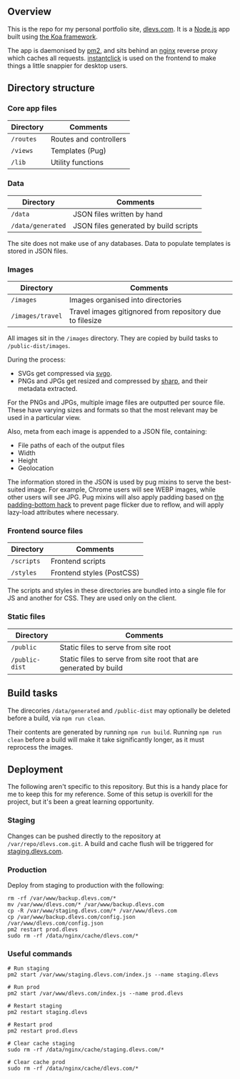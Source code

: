 ## Overview
This is the repo for my personal portfolio site, [dlevs.com](https://dlevs.com). It is a [Node.js](https://nodejs.org/) app built using [the Koa framework](https://www.npmjs.com/package/koa).

The app is daemonised by [pm2](https://www.npmjs.com/package/pm2), and sits behind an [nginx](https://www.nginx.com/) reverse proxy which caches all requests. [instantclick](https://www.npmjs.com/package/instantclick) is used on the frontend to make things a little snappier for desktop users.

## Directory structure

### Core app files

| Directory | Comments |
| --- | --- |
| `/routes` | Routes and controllers |
| `/views` | Templates (Pug) |
| `/lib` | Utility functions |

### Data

| Directory | Comments |
| --- | --- |
| `/data` | JSON files written by hand |
| `/data/generated` | JSON files generated by build scripts |

The site does not make use of any databases. Data to populate templates is stored in JSON files.

### Images

| Directory | Comments |
| --- | --- |
| `/images` | Images organised into directories |
| `/images/travel` | Travel images gitignored from repository due to filesize |

All images sit in the `/images` directory. They are copied by build tasks to `/public-dist/images`.

During the process:
- SVGs get compressed via [svgo](https://www.npmjs.com/package/svgo).
- PNGs and JPGs get resized and compressed by [sharp](https://www.npmjs.com/package/sharp), and their metadata extracted.

For the PNGs and JPGs, multiple image files are outputted per source file. These have varying sizes and formats so that the most relevant may be used in a particular view.

Also, meta from each image is appended to a JSON file, containing:
- File paths of each of the output files
- Width
- Height
- Geolocation

The information stored in the JSON is used by pug mixins to serve the best-suited image. For example, Chrome users will see WEBP images, while other users will see JPG. Pug mixins will also apply padding based on [the padding-bottom hack](http://andyshora.com/css-image-container-padding-hack.html) to prevent page flicker due to reflow, and will apply lazy-load attributes where necessary.

### Frontend source files

| Directory | Comments |
| --- | --- |
| `/scripts` | Frontend scripts |
| `/styles` | Frontend styles (PostCSS) |

The scripts and styles in these directories are bundled into a single file for JS and another for CSS. They are used only on the client.

### Static files

| Directory | Comments |
| --- | --- |
| `/public` | Static files to serve from site root |
| `/public-dist` | Static files to serve from site root that are generated by build |


## Build tasks
The direcories `/data/generated` and `/public-dist` may optionally be deleted before a build, via `npm run clean`.

Their contents are generated by running `npm run build`. Running `npm run clean` before a build will make it take significantly longer, as it must reprocess the images.

## Deployment
The following aren't specific to this repository. But this is a handy place for me to keep this for my reference. Some of this setup is overkill for the project, but it's been a great learning opportunity.

### Staging
Changes can be pushed directly to the repository at `/var/repo/dlevs.com.git`. A build and cache flush will be triggered for [staging.dlevs.com](https://staging.dlevs.com).

### Production
Deploy from staging to production with the following:
```
rm -rf /var/www/backup.dlevs.com/*
mv /var/www/dlevs.com/* /var/www/backup.dlevs.com
cp -R /var/www/staging.dlevs.com/* /var/www/dlevs.com
cp /var/www/backup.dlevs.com/config.json /var/www/dlevs.com/config.json 
pm2 restart prod.dlevs
sudo rm -rf /data/nginx/cache/dlevs.com/*
```

### Useful commands
```
# Run staging
pm2 start /var/www/staging.dlevs.com/index.js --name staging.dlevs

# Run prod
pm2 start /var/www/dlevs.com/index.js --name prod.dlevs

# Restart staging
pm2 restart staging.dlevs

# Restart prod
pm2 restart prod.dlevs

# Clear cache staging
sudo rm -rf /data/nginx/cache/staging.dlevs.com/*

# Clear cache prod
sudo rm -rf /data/nginx/cache/dlevs.com/*
```
